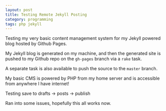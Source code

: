 ```yaml
---
layout: post
title: Testing Remote Jekyll Posting
category: programming
tags: php jekyll
---
```


Testing my very basic content management system for my Jekyll powered blog hosted by Github Pages. 

My Jekyll blog is generated on my machine, and then the generated site is pushed to my Github repo on the `gh-pages` branch via a `rake` task. 

A separate task is also available to push the source to the `master` branch.

My basic CMS is powered by PHP from my home server and is accessible from anywhere I have internet! 

Testing save to drafts -> posts -> publish

Ran into some issues, hopefully this all works now.